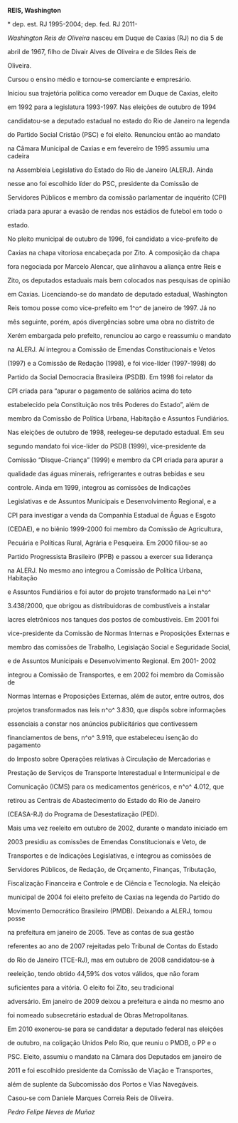 **REIS, Washington**



\* dep. est. RJ 1995-2004; dep. fed. RJ 2011-



*Washington Reis de Oliveira* nasceu em Duque de Caxias (RJ) no dia 5 de

abril de 1967, filho de Divair Alves de Oliveira e de Sildes Reis de

Oliveira.



Cursou o ensino médio e tornou-se comerciante e empresário.



Iniciou sua trajetória política como vereador em Duque de Caxias, eleito

em 1992 para a legislatura 1993-1997. Nas eleições de outubro de 1994

candidatou-se a deputado estadual no estado do Rio de Janeiro na legenda

do Partido Social Cristão (PSC) e foi eleito. Renunciou então ao mandato

na Câmara Municipal de Caxias e em fevereiro de 1995 assumiu uma cadeira

na Assembleia Legislativa do Estado do Rio de Janeiro (ALERJ). Ainda

nesse ano foi escolhido líder do PSC, presidente da Comissão de

Servidores Públicos e membro da comissão parlamentar de inquérito (CPI)

criada para apurar a evasão de rendas nos estádios de futebol em todo o

estado.



No pleito municipal de outubro de 1996, foi candidato a vice-prefeito de

Caxias na chapa vitoriosa encabeçada por Zito. A composição da chapa

fora negociada por Marcelo Alencar, que alinhavou a aliança entre Reis e

Zito, os deputados estaduais mais bem colocados nas pesquisas de opinião

em Caxias. Licenciando-se do mandato de deputado estadual, Washington

Reis tomou posse como vice-prefeito em 1^o^ de janeiro de 1997. Já no

mês seguinte, porém, após divergências sobre uma obra no distrito de

Xerém embargada pelo prefeito, renunciou ao cargo e reassumiu o mandato

na ALERJ. Aí integrou a Comissão de Emendas Constitucionais e Vetos

(1997) e a Comissão de Redação (1998), e foi vice-líder (1997-1998) do

Partido da Social Democracia Brasileira (PSDB). Em 1998 foi relator da

CPI criada para “apurar o pagamento de salários acima do teto

estabelecido pela Constituição nos três Poderes do Estado”, além de

membro da Comissão de Política Urbana, Habitação e Assuntos Fundiários.



Nas eleições de outubro de 1998, reelegeu-se deputado estadual. Em seu

segundo mandato foi vice-líder do PSDB (1999), vice-presidente da

Comissão “Disque-Criança” (1999) e membro da CPI criada para apurar a

qualidade das águas minerais, refrigerantes e outras bebidas e seu

controle. Ainda em 1999, integrou as comissões de Indicações

Legislativas e de Assuntos Municipais e Desenvolvimento Regional, e a

CPI para investigar a venda da Companhia Estadual de Águas e Esgoto

(CEDAE), e no biênio 1999-2000 foi membro da Comissão de Agricultura,

Pecuária e Políticas Rural, Agrária e Pesqueira. Em 2000 filiou-se ao

Partido Progressista Brasileiro (PPB) e passou a exercer sua liderança

na ALERJ. No mesmo ano integrou a Comissão de Política Urbana, Habitação

e Assuntos Fundiários e foi autor do projeto transformado na Lei n^o^

3.438/2000, que obrigou as distribuidoras de combustíveis a instalar

lacres eletrônicos nos tanques dos postos de combustíveis. Em 2001 foi

vice-presidente da Comissão de Normas Internas e Proposições Externas e

membro das comissões de Trabalho, Legislação Social e Seguridade Social,

e de Assuntos Municipais e Desenvolvimento Regional. Em 2001- 2002

integrou a Comissão de Transportes, e em 2002 foi membro da Comissão de

Normas Internas e Proposições Externas, além de autor, entre outros, dos

projetos transformados nas leis n^o^ 3.830, que dispôs sobre informações

essenciais a constar nos anúncios publicitários que contivessem

financiamentos de bens, n^o^ 3.919, que estabeleceu isenção do pagamento

do Imposto sobre Operações relativas à Circulação de Mercadorias e

Prestação de Serviços de Transporte Interestadual e Intermunicipal e de

Comunicação (ICMS) para os medicamentos genéricos, e n^o^ 4.012, que

retirou as Centrais de Abastecimento do Estado do Rio de Janeiro

(CEASA-RJ) do Programa de Desestatização (PED).



Mais uma vez reeleito em outubro de 2002, durante o mandato iniciado em

2003 presidiu as comissões de Emendas Constitucionais e Veto, de

Transportes e de Indicações Legislativas, e integrou as comissões de

Servidores Públicos, de Redação, de Orçamento, Finanças, Tributação,

Fiscalização Financeira e Controle e de Ciência e Tecnologia. Na eleição

municipal de 2004 foi eleito prefeito de Caxias na legenda do Partido do

Movimento Democrático Brasileiro (PMDB). Deixando a ALERJ, tomou posse

na prefeitura em janeiro de 2005. Teve as contas de sua gestão

referentes ao ano de 2007 rejeitadas pelo Tribunal de Contas do Estado

do Rio de Janeiro (TCE-RJ), mas em outubro de 2008 candidatou-se à

reeleição, tendo obtido 44,59% dos votos válidos, que não foram

suficientes para a vitória. O eleito foi Zito, seu tradicional

adversário. Em janeiro de 2009 deixou a prefeitura e ainda no mesmo ano

foi nomeado subsecretário estadual de Obras Metropolitanas.



Em 2010 exonerou-se para se candidatar a deputado federal nas eleições

de outubro, na coligação Unidos Pelo Rio, que reuniu o PMDB, o PP e o

PSC. Eleito, assumiu o mandato na Câmara dos Deputados em janeiro de

2011 e foi escolhido presidente da Comissão de Viação e Transportes,

além de suplente da Subcomissão dos Portos e Vias Navegáveis.



Casou-se com Daniele Marques Correia Reis de Oliveira.



*Pedro Felipe Neves de Muñoz*




